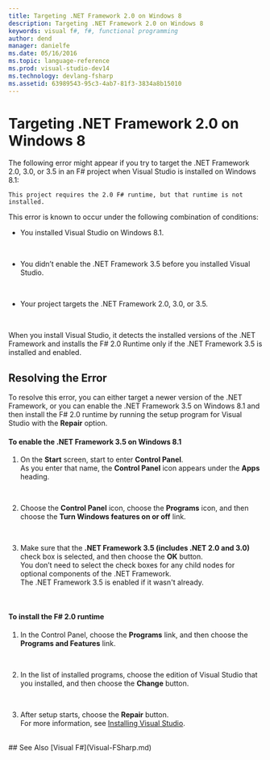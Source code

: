 ```yaml
---
title: Targeting .NET Framework 2.0 on Windows 8
description: Targeting .NET Framework 2.0 on Windows 8
keywords: visual f#, f#, functional programming
author: dend
manager: danielfe
ms.date: 05/16/2016
ms.topic: language-reference
ms.prod: visual-studio-dev14
ms.technology: devlang-fsharp
ms.assetid: 63989543-95c3-4ab7-81f3-3834a8b15010 
---
```


# Targeting .NET Framework 2.0 on Windows 8

The following error might appear if you try to target the .NET Framework 2.0, 3.0, or 3.5 in an F# project when Visual Studio is installed on Windows 8.1: 

```
This project requires the 2.0 F# runtime, but that runtime is not installed.
```

This error is known to occur under the following combination of conditions:


- You installed Visual Studio on Windows 8.1.
<br />

- You didn’t enable the .NET Framework 3.5 before you installed Visual Studio.
<br />

- Your project targets the .NET Framework 2.0, 3.0, or 3.5.
<br />

When you install Visual Studio, it detects the installed versions of the .NET Framework and installs the F# 2.0 Runtime only if the .NET Framework 3.5 is installed and enabled.


## Resolving the Error
To resolve this error, you can either target a newer version of the .NET Framework, or you can enable the .NET Framework 3.5 on Windows 8.1 and then install the F# 2.0 runtime by running the setup program for Visual Studio with the **Repair** option.


#### To enable the .NET Framework 3.5 on Windows 8.1

1. On the **Start** screen, start to enter **Control Panel**.
<br />  As you enter that name, the **Control Panel** icon appears under the **Apps** heading.
<br />

2. Choose the **Control Panel** icon, choose the **Programs** icon, and then choose the **Turn Windows features on or off** link.
<br />

3. Make sure that the **.NET Framework 3.5 (includes .NET 2.0 and 3.0)** check box is selected, and then choose the **OK** button.
<br />  You don’t need to select the check boxes for any child nodes for optional components of the .NET Framework.
<br />  The .NET Framework 3.5 is enabled if it wasn't already.
<br />


#### To install the F# 2.0 runtime

1. In the Control Panel, choose the **Programs** link, and then choose the **Programs and Features** link.
<br />

2. In the list of installed programs, choose the edition of Visual Studio that you installed, and then choose the **Change** button.
<br />

3. After setup starts, choose the **Repair** button.
<br />  For more information, see [Installing Visual Studio](https://msdn.microsoft.com/library/e2h7fzkw.aspx).
<br />
## See Also
[Visual F&#35;](Visual-FSharp.md)